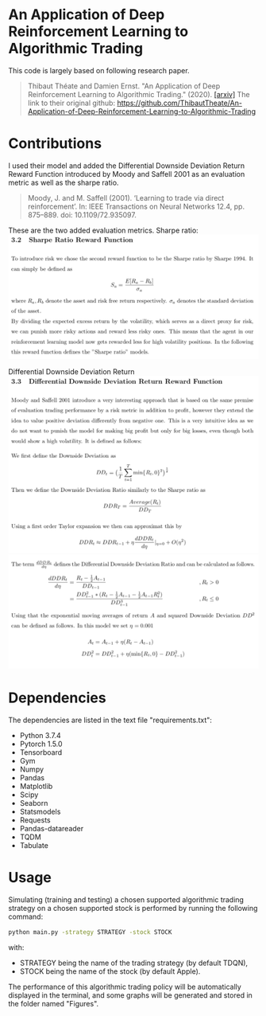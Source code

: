 # An Application of Deep Reinforcement Learning to Algorithmic Trading
This code is largely based on following research paper. 
> Thibaut Théate and Damien Ernst. "An Application of Deep Reinforcement Learning to Algorithmic Trading." (2020).
> [[arxiv]](https://arxiv.org/abs/2004.06627)
The link to their original github: https://github.com/ThibautTheate/An-Application-of-Deep-Reinforcement-Learning-to-Algorithmic-Trading

# Contributions
I used their model and added the Differential Downside Deviation Return Reward Function introduced by Moody and Saffell 2001 as an evaluation metric as well as the sharpe ratio. 

> Moody, J. and M. Saffell (2001). ‘Learning to trade via direct reinforcement’. In: IEEE Transactions
> on Neural Networks 12.4, pp. 875–889. doi: 10.1109/72.935097.

These are the two added evaluation metrics. 
Sharpe ratio:
![image](https://github.com/Pumuckl-TB/Reinforcement-Learning-for-Trading/blob/main/SR.png)

Differential Downside Deviation Return
![image](https://github.com/Pumuckl-TB/Reinforcement-Learning-for-Trading/blob/main/DDR1.png)
![image](https://github.com/Pumuckl-TB/Reinforcement-Learning-for-Trading/blob/main/DDR2.png)



# Dependencies

The dependencies are listed in the text file "requirements.txt":
* Python 3.7.4
* Pytorch 1.5.0
* Tensorboard
* Gym
* Numpy
* Pandas
* Matplotlib
* Scipy
* Seaborn
* Statsmodels
* Requests
* Pandas-datareader
* TQDM
* Tabulate




# Usage

Simulating (training and testing) a chosen supported algorithmic trading strategy on a chosen supported stock is performed by running the following command:

```bash
python main.py -strategy STRATEGY -stock STOCK
```

with:
* STRATEGY being the name of the trading strategy (by default TDQN),
* STOCK being the name of the stock (by default Apple).

The performance of this algorithmic trading policy will be automatically displayed in the terminal, and some graphs will be generated and stored in the folder named "Figures".



